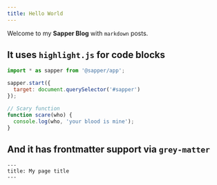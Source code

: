 ```yaml
---
title: Hello World
---
```


Welcome to my **Sapper Blog** with `markdown` posts.

## It uses `highlight.js` for code blocks

```js
import * as sapper from '@sapper/app';

sapper.start({
  target: document.querySelector('#sapper')
});

// Scary function
function scare(who) {
  console.log(who, 'your blood is mine');
}
```

## And it has frontmatter support via `grey-matter`

```
---
title: My page title
---
```
